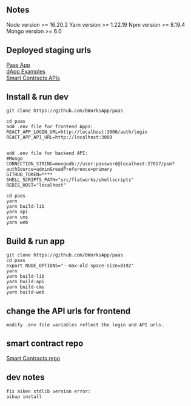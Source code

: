 ## Notes
Node version >= 16.20.2
Yarn version >= 1.22.19
Npm version  >= 8.19.4
Mongo version >= 6.0

## Deployed staging urls

[Paas App](https://paas.bworks.app/)\
[dApp Examples](https://paas.bworks.app/#/examples)\
[Smart Contracts APIs](https://paas.bworks.app/api/contracts)

## Install & run dev

```
git clone https://github.com/bWorksApp/paas

cd paas
add .env file for frontend Apps:
REACT_APP_LOGIN_URL=http://localhost:3000/auth/login
REACT_APP_API_URL=http://localhost:3000


add .env file for backend API:
#Mongo
CONNECTION_STRING=mongodb://user:password@localhost:27017/psm?authSource=admin&readPreference=primary
GITHUB_TOKEN=****
SHELL_SCRIPTS_PATH="src/flatworks/shellscripts"
REDIS_HOST="localhost"

cd paas
yarn
yarn build-lib
yarn api
yarn cms
yarn web
```

## Build & run app

```
git clone https://github.com/bWorksApp/paas
cd paas
export NODE_OPTIONS="--max-old-space-size=8192"
yarn
yarn build-lib
yarn build-api
yarn build-cms
yarn build-web

```

## change the API urls for frontend

```
modify .env file variables reflect the login and API urls.
```

## smart contract repo
[Smart Contracts repo](https://github.com/bWorksApp/paas-smart-contracts)

## dev notes

```
fix aiken stdlib version error:
aikup install
```